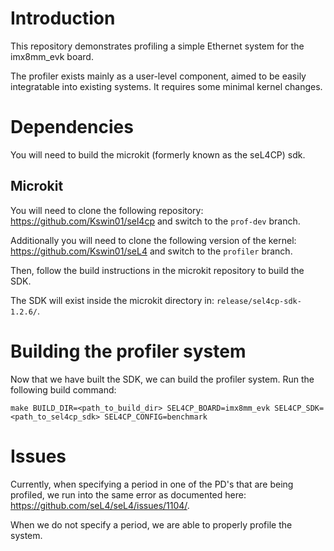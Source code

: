 # Introduction

This repository demonstrates profiling a simple Ethernet system for the imx8mm_evk board. 

The profiler exists mainly as a user-level component, aimed to be easily integratable into existing systems. It requires some minimal kernel changes.

# Dependencies

You will need to build the microkit (formerly known as the seL4CP) sdk. 

## Microkit

You will need to clone the following repository: https://github.com/Kswin01/sel4cp and switch to the `prof-dev` branch.

Additionally you will need to clone the following version of the kernel: https://github.com/Kswin01/seL4 and switch to the `profiler` branch.

Then, follow the build instructions in the microkit repository to build the SDK.

The SDK will exist inside the microkit directory in: `release/sel4cp-sdk-1.2.6/`.

# Building the profiler system

Now that we have built the SDK, we can build the profiler system. Run the following build command:

```
make BUILD_DIR=<path_to_build_dir> SEL4CP_BOARD=imx8mm_evk SEL4CP_SDK=<path_to_sel4cp_sdk> SEL4CP_CONFIG=benchmark
```

# Issues

Currently, when specifying a period in one of the PD's that are being profiled, we run into the same error as documented here: https://github.com/seL4/seL4/issues/1104/.

When we do not specify a period, we are able to properly profile the system.